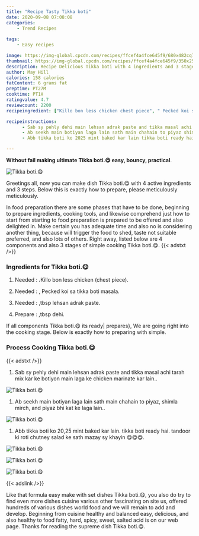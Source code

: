 ```yaml
---
title: "Recipe Tasty Tikka boti"
date: 2020-09-08 07:08:08
categories:
    - Trend Recipes
    
tags:
    - Easy recipes

image: https://img-global.cpcdn.com/recipes/ffcef4a4fce645f9/680x482cq70/tikka-boti😋-recipe-main-photo.jpg
thumbnail: https://img-global.cpcdn.com/recipes/ffcef4a4fce645f9/350x250cq70/tikka-boti😋-recipe-main-photo.jpg
description: Recipe Delicious Tikka boti with 4 ingredients and 3 stages of easy cooking.
author: May Hill
calories: 158 calories
fatContent: 6 grams fat
preptime: PT27M
cooktime: PT1H
ratingvalue: 4.7
reviewcount: 2200
recipeingredient: ["Killo bon less chicken chest piece", " Pecked koi sa tikka boti masala", "tbsp lehsan adrak paste", "tbsp dehi"]

recipeinstructions: 
      - Sab sy pehly dehi main lehsan adrak paste and tikka masal achi tarah mix kar ke botiyon main laga ke chicken marinate kar lain 
      - Ab seekh main botiyan laga lain sath main chahain to piyaz shimla mirch and piyaz bhi kat ke laga lain 
      - Abb tikka boti ko 2025 mint baked kar lain tikka boti ready hai tandoor ki roti chutney salad ke sath mazay sy khayin 

---
```




**Without fail making ultimate Tikka boti.😋 easy, bouncy, practical**. 


![Tikka boti.😋](https://img-global.cpcdn.com/recipes/ffcef4a4fce645f9/680x482cq70/tikka-boti😋-recipe-main-photo.jpg "Tikka boti.😋")




Greetings all, now you can make dish Tikka boti.😋 with 4 active ingredients and 3 steps. Below this is exactly how to prepare, please meticulously meticulously.

In food preparation there are some phases that have to be done, beginning to prepare ingredients, cooking tools, and likewise comprehend just how to start from starting to food preparation is prepared to be offered and also delighted in. Make certain you has adequate time and also no is considering another thing, because will trigger the food to shed, taste not suitable preferred, and also lots of others. Right away, listed below are 4 components and also 3 stages of simple cooking Tikka boti.😋.
{{< adstxt />}}

### Ingredients for Tikka boti.😋


1. Needed  : ،Killo bon less chicken (chest piece).

1. Needed  : , Pecked koi sa tikka boti masala.

1. Needed  : ,tbsp lehsan adrak paste.

1. Prepare  : ,tbsp dehi.



If all components Tikka boti.😋 its ready| prepares}, We are going right into the cooking stage. Below is exactly how to preparing with simple.

### Process Cooking Tikka boti.😋

{{< adstxt />}}


1. Sab sy pehly dehi main lehsan adrak paste and tikka masal achi tarah mix kar ke botiyon main laga ke chicken marinate kar lain..



![Tikka boti.😋](https://img-global.cpcdn.com/steps/2acda236b24f2400/160x128cq70/tikka-boti😋-recipe-step-1-photo.jpg" "Tikka boti.😋")



1. Ab seekh main botiyan laga lain sath main chahain to piyaz, shimla mirch, and piyaz bhi kat ke laga lain..



![Tikka boti.😋](https://img-global.cpcdn.com/steps/d0769869efda6496/160x128cq70/tikka-boti😋-recipe-step-2-photo.jpg" "Tikka boti.😋")



1. Abb tikka boti ko 20,25 mint baked kar lain. tikka boti ready hai. tandoor ki roti chutney salad ke sath mazay sy khayin 😋😋😋.



![Tikka boti.😋](https://img-global.cpcdn.com/steps/ed00f6ce5d8bf583/160x128cq70/tikka-boti😋-recipe-step-3-photo.jpg" "Tikka boti.😋")

![Tikka boti.😋](https://img-global.cpcdn.com/steps/0409f08366c2f82d/160x128cq70/tikka-boti😋-recipe-step-3-photo.jpg" "Tikka boti.😋")

![Tikka boti.😋](https://img-global.cpcdn.com/steps/706dc1a993cc5900/160x128cq70/tikka-boti😋-recipe-step-3-photo.jpg" "Tikka boti.😋")





{{< adslink />}}

Like that formula easy make with set dishes Tikka boti.😋, you also do try to find even more dishes cuisine various other fascinating on site us, offered hundreds of various dishes world food and we will remain to add and develop. Beginning from cuisine healthy and balanced easy, delicious, and also healthy to food fatty, hard, spicy, sweet, salted acid is on our web page. Thanks for reading the supreme dish Tikka boti.😋.
